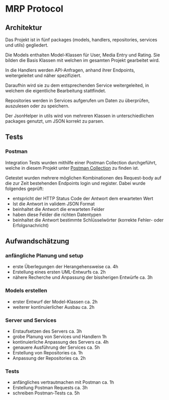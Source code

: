 # MRP Protocol
## Architektur
Das Projekt ist in fünf packages (models, handlers, repositories, services und utils) gegliedert.

Die Models enthalten Model-Klassen für User, Media Entry und Rating. Sie bilden die Basis Klassen mit welchen im gesamten Projekt gearbeitet wird.

In die Handlers werden API-Anfragen, anhand ihrer Endpoints, weitergeleitet und näher spezifiziert.

Daraufhin wird sie zu dem entsprechenden Service weitergeleited, in welchem die eigentliche Bearbeitung stattfindet.

Repositories werden in Services aufgerufen um Daten zu überprüfen, auszulesen oder zu speichern.

Der JsonHelper in utils wird von mehreren Klassen in unterschiedlichen packages genutzt, um JSON korrekt zu parsen.
## Tests
### Postman
Integration Tests wurden mithilfe einer Postman Collection durchgeführt, welche in diesem Projekt unter [Postman Collection](MRP_Giebl_Collection.postman_collection.json) zu finden ist.

Getestet wurden mehrere möglichen Kombinationen des Request-body auf die zur Zeit bestehenden Endpoints login und register. Dabei wurde folgendes geprüft:

- entspricht der HTTP Status Code der Antwort dem erwarteten Wert
- Ist die Antwort in validem JSON Format
- beinhaltet die Antwort die erwarteten Felder
- haben diese Felder die richten Datentypen
- beinhaltet die Antwort bestimmte Schlüsselwörter (korrekte Fehler- oder Erfolgsnachricht)

## Aufwandschätzung
### anfängliche Planung und setup
- erste Überlegungen der Herangehensweise ca. 4h
- Erstellung eines ersten UML-Entwurfs ca. 2h
- nähere Recherche und Anpassung der bissherigen Entwürfe ca. 3h
### Models erstellen
- erster Entwurf der Model-Klassen ca. 2h
- weiterer kontinuierlicher Ausbau ca. 2h
### Server und Services
- Erstaufsetzen des Servers ca. 3h
- grobe Planung von Services und Handlern 1h
- kontinuierliche Anpassung des Servers ca. 4h
- genauere Ausführung der Services ca. 5h
- Erstellung von Repositories ca. 1h
- Anpassung der Repositories ca. 2h
### Tests
- anfängliches vertrautmachen mit Postman ca. 1h
- Erstellung Postman Requests ca. 3h
- schreiben Postman-Tests ca. 5h



